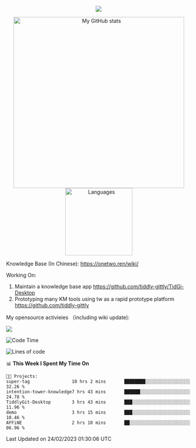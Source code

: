 <a href="https://github.com/linonetwo">
    <p align="center">
        <img src="https://github-profile-trophy.vercel.app/?username=linonetwo&column=7&theme=onedark"/>
    </p>
</a>
<a align="center" href="https://github.com/linonetwo">
  <p align="center">
    <img src="https://github-readme-stats.vercel.app/api?username=linonetwo&show_icons=true&count_private=true" alt="My GitHub stats" width="465"/>
    <img src="https://github-readme-stats.vercel.app/api/top-langs/?username=linonetwo&layout=compact&langs_count=10" alt="Languages" height="183">
  </p>
</a>

Knowledge Base (In Chinese): https://onetwo.ren/wiki/

Working On: 

1. Maintain a knowledge base app https://github.com/tiddly-gittly/TidGi-Desktop
1. Prototyping many KM tools using tw as a rapid prototype platform https://github.com/tiddly-gittly

My opensource activieies （including wiki update):

![](https://visitor-badge.glitch.me/badge?page_id=linonetwo.linonetwo)

<!--START_SECTION:waka-->
![Code Time](http://img.shields.io/badge/Code%20Time-1%2C580%20hrs%2044%20mins-blue)

![Lines of code](https://img.shields.io/badge/From%20Hello%20World%20I%27ve%20Written-33.8%20million%20lines%20of%20code-blue)

📊 **This Week I Spent My Time On** 

```text
🐱‍💻 Projects: 
super-tag                10 hrs 2 mins       ████████░░░░░░░░░░░░░░░░░   32.26 % 
intention-tower-knowledge7 hrs 43 mins       ██████░░░░░░░░░░░░░░░░░░░   24.78 % 
TiddlyGit-Desktop        3 hrs 43 mins       ███░░░░░░░░░░░░░░░░░░░░░░   11.96 % 
demo                     3 hrs 15 mins       ███░░░░░░░░░░░░░░░░░░░░░░   10.46 % 
AFFiNE                   2 hrs 10 mins       ██░░░░░░░░░░░░░░░░░░░░░░░   06.96 % 
```


 Last Updated on 24/02/2023 01:30:06 UTC
<!--END_SECTION:waka-->

